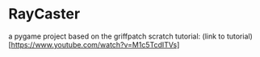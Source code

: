 # RayCaster

a pygame project based on the griffpatch scratch tutorial:
(link to tutorial)[https://www.youtube.com/watch?v=M1c5TcdITVs]
